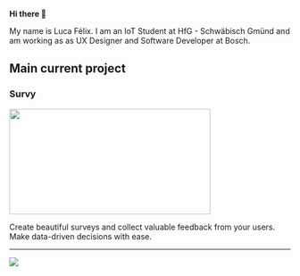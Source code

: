 **Hi there 👋**

My name is Luca Félix. I am an IoT Student at HfG - Schwäbisch Gmünd and am working as as UX Designer and Software Developer at Bosch.

## Main current project

### Survy 
[<img src="https://github.com/user-attachments/assets/2f865303-99bf-40c2-9a03-536f3155b4d2" width="360" height="189">](https://www.survy.click)

Create beautiful surveys and collect valuable feedback from your users. Make data-driven decisions with ease.

<hr/>


![](https://github-readme-stats.vercel.app/api?username=flixlix&show_icons=true&theme=github_dark_dimmed)

<!--
**flixlix/flixlix** is a ✨ _special_ ✨ repository because its `README.md` (this file) appears on your GitHub profile.

Here are some ideas to get you started:

- 🔭 I’m currently working on ...
- 🌱 I’m currently learning ...
- 👯 I’m looking to collaborate on ...
- 🤔 I’m looking for help with ...
- 💬 Ask me about ...
- 📫 How to reach me: ...
- 😄 Pronouns: ...
- ⚡ Fun fact: ...
-->
